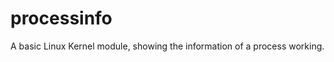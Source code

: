 processinfo
===========

A basic Linux Kernel module, showing the information of a process working.
